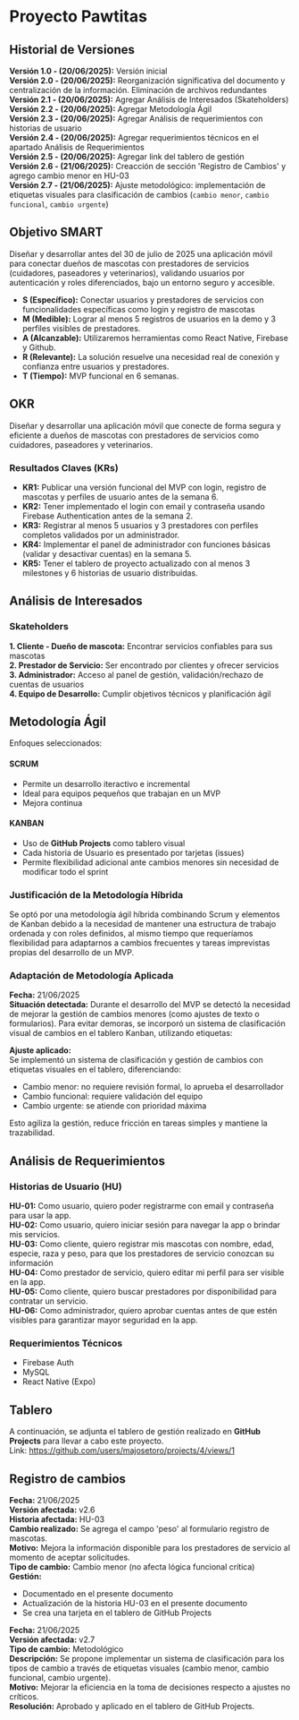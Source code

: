 # Proyecto Pawtitas

## Historial de Versiones
**Versión 1.0 - (20/06/2025):** Versión inicial     
**Versión 2.0 - (20/06/2025):** Reorganización significativa del documento y centralización de la información. Eliminación de archivos redundantes   
**Versión 2.1 - (20/06/2025):** Agregar Análisis de Interesados (Skateholders)   
**Versión 2.2 - (20/06/2025):** Agregar Metodología Ágil   
**Versión 2.3 - (20/06/2025):** Agregar Análisis de requerimientos con historias de usuario   
**Versión 2.4 - (20/06/2025):** Agregar requerimientos técnicos en el apartado Análisis de Requerimientos   
**Versión 2.5 - (20/06/2025):** Agregar link del tablero de gestión   
**Versión 2.6 - (21/06/2025):** Creacción de sección 'Registro de Cambios' y agrego cambio menor en HU-03   
**Versión 2.7 - (21/06/2025):** Ajuste metodológico: implementación de etiquetas visuales para clasificación de cambios (`cambio menor`, `cambio funcional`, `cambio urgente`)   

## Objetivo SMART
Diseñar y desarrollar antes del 30 de julio de 2025 una aplicación móvil para conectar dueños de mascotas con prestadores de servicios (cuidadores, paseadores y veterinarios), validando usuarios por autenticación y roles diferenciados, bajo un entorno seguro y accesible.

- **S (Específico):** Conectar usuarios y prestadores de servicios con funcionalidades específicas como login y registro de mascotas
- **M (Medible):** Lograr al menos 5 registros de usuarios en la demo y 3 perfiles visibles de prestadores.
- **A (Alcanzable):** Utilizaremos herramientas como React Native, Firebase y Github.
- **R (Relevante):** La solución resuelve una necesidad real de conexión y confianza entre usuarios y prestadores.
- **T (Tiempo):** MVP funcional en 6 semanas.

## OKR
Diseñar y desarrollar una aplicación móvil que conecte de forma segura y eficiente a dueños de mascotas con prestadores de servicios como cuidadores, paseadores y veterinarios.

### Resultados Claves (KRs)
- **KR1:** Publicar una versión funcional del MVP con login, registro de mascotas y perfiles de usuario antes de la semana 6.
- **KR2:** Tener implementado el login con email y contraseña usando Firebase Authentication antes de la semana 2.
- **KR3:** Registrar al menos 5 usuarios y 3 prestadores con perfiles completos validados por un administrador.
- **KR4:** Implementar el panel de administrador con funciones básicas (validar y desactivar cuentas) en la semana 5.
- **KR5:** Tener el tablero de proyecto actualizado con al menos 3 milestones y 6 historias de usuario distribuidas.

## Análisis de Interesados

### Skateholders
**1. Cliente - Dueño de mascota:** Encontrar servicios confiables para sus mascotas   
**2. Prestador de Servicio:** Ser encontrado por clientes y ofrecer servicios   
**3. Administrador:** Acceso al panel de gestión, validación/rechazo de cuentas de usuarios   
**4. Equipo de Desarrollo:** Cumplir objetivos técnicos y planificación ágil 

## Metodología Ágil
Enfoques seleccionados: 
#### **SCRUM**
- Permite un desarrollo iteractivo e incremental
- Ideal para equipos pequeños que trabajan en un MVP
- Mejora continua

#### **KANBAN**
- Uso de **GitHub Projects** como tablero visual
- Cada historia de Usuario es presentado por tarjetas (issues)
- Permite flexibilidad adicional ante cambios menores sin necesidad de modificar todo el sprint

### Justificación de la Metodología Híbrida

Se optó por una metodología ágil híbrida combinando Scrum y elementos de Kanban debido a la necesidad de mantener una estructura de trabajo ordenada y con roles definidos, al mismo tiempo que requeríamos flexibilidad para adaptarnos a cambios frecuentes y tareas imprevistas propias del desarrollo de un MVP.

### Adaptación de Metodología Aplicada
**Fecha:** 21/06/2025   
**Situación detectada:** Durante el desarrollo del MVP se detectó la necesidad de mejorar la gestión de cambios menores (como ajustes de texto o formularios). Para evitar demoras, se incorporó un sistema de clasificación visual de cambios en el tablero Kanban, utilizando etiquetas:

**Ajuste aplicado:**   
Se implementó un sistema de clasificación y gestión de cambios con etiquetas visuales en el tablero, diferenciando:   
- Cambio menor: no requiere revisión formal, lo aprueba el desarrollador   
- Cambio funcional: requiere validación del equipo   
- Cambio urgente: se atiende con prioridad máxima   

Esto agiliza la gestión, reduce fricción en tareas simples y mantiene la trazabilidad.

## Análisis de Requerimientos
### Historias de Usuario (HU)
**HU-01:** Como usuario, quiero poder registrarme con email y contraseña para usar la app.   
**HU-02:** Como usuario, quiero iniciar sesión para navegar la app o brindar mis servicios.   
**HU-03:** Como cliente, quiero registrar mis mascotas con nombre, edad, especie, raza y peso, para que los prestadores de servicio conozcan su información   
**HU-04:** Como prestador de servicio, quiero editar mi perfil para ser visible en la app.   
**HU-05:** Como cliente, quiero buscar prestadores por disponibilidad para contratar un servicio.   
**HU-06:** Como administrador, quiero aprobar cuentas antes de que estén visibles para garantizar mayor seguridad en la app.   

### Requerimientos Técnicos
- Firebase Auth
- MySQL
- React Native (Expo)

## Tablero
A continuación, se adjunta el tablero de gestión realizado en **GitHub Projects** para llevar a cabo este proyecto.      
Link: https://github.com/users/majosetoro/projects/4/views/1

## Registro de cambios

**Fecha:** 21/06/2025  
**Versión afectada:** v2.6   
**Historia afectada:** HU-03  
**Cambio realizado:** Se agrega el campo 'peso' al formulario registro de mascotas.  
**Motivo:** Mejora la información disponible para los prestadores de servicio al momento de aceptar solicitudes.  
**Tipo de cambio:** Cambio menor (no afecta lógica funcional crítica)  
**Gestión:**  
- Documentado en el presente documento  
- Actualización de la historia HU-03 en el presente documento   
- Se crea una tarjeta en el tablero de GitHub Projects


**Fecha:** 21/06/2025   
**Versión afectada:** v2.7   
**Tipo de cambio:** Metodológico   
**Descripción:** Se propone implementar un sistema de clasificación para los tipos de cambio a través de etiquetas visuales (cambio menor, cambio funcional, cambio urgente).    
**Motivo:** Mejorar la eficiencia en la toma de decisiones respecto a ajustes no críticos.   
**Resolución:** Aprobado y aplicado en el tablero de GitHub Projects.   

